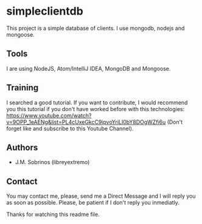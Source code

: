 # simpleclientdb
This project is a simple database of clients. I use mongodb, nodejs and mongoose.

Tools
-----
I are using NodeJS, Atom/IntelliJ IDEA, MongoDB and Mongoose.

Training
--------
I searched a good tutorial. If you want to contribute, I would recommend you this tutorial if you don't have worked before with this technologies:
https://www.youtube.com/watch?v=9OPP_1eAENg&list=PL4cUxeGkcC9jpvoYriLI0bY8DOgWZfi6u
(Don't forget like and subscribe to this Youtube Channel).

Authors
--------------------
+ J.M. Sobrinos (libreyextremo)

Contact
-------
You may contact me, please, send me a Direct Message and I will reply you as soon as possible. Please, be patient if I don't reply you inmediatly.

Thanks for watching this readme file. 